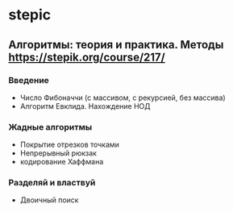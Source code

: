 # stepic
## Алгоритмы: теория и практика. Методы https://stepik.org/course/217/
### Введение
- Число Фибоначчи (с массивом, с рекурсией, без массива)
- Алгоритм Евклида. Нахождение НОД
### Жадные алгоритмы
- Покрытие отрезков точками
- Непрерывный рюкзак
- кодирование Хаффмана
### Разделяй и властвуй
- Двоичный поиск
